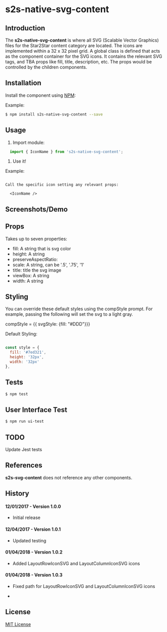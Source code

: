s2s-native-svg-content
=========

Introduction
------------

The **s2s-native-svg-content** is where all SVG (Scalable Vector Graphics) files for the Star2Star content category are located. The icons are implemented within a 32 x 32 pixel grid. A global class is defined that acts as the component container for the SVG icons. It contains the relevant SVG tags, and TBA props like fill, title, description, etc. The props would be controlled by the children components.


Installation
------------

Install the component using [NPM](https://www.npmjs.com/):

Example:

```sh
$ npm install s2s-native-svg-content --save
```

Usage
-----

1.	Import module:

```js
  import { IconName } from 's2s-native-svg-content';
```

1.	Use it!

Example:
```

Call the specific icon setting any relevant props:

  <IconName />

```



Screenshots/Demo
----------------


Props
-----

Takes up to seven properties:
  - fill: A string that is svg color
  - height: A string
  - preserveAspectRatio:
  - scale: A string, can be '.5', '.75', '1'
  - title: title the svg image
  - viewBox: A string
  - width: A string


Styling
-------
You can override these default styles using the compStyle prompt. For example, passing the following will set the svg to a light gray.

  compStyle = {{ svgStyle: {fill: "#DDD"}}}

  Default Styling:

```js

const style = {
  fill: '#7ed321',
  height: '32px',
  width: '32px'
},

```

Tests
-----

```sh
$ npm test
```

User Interface Test
-------------------

```sh
$ npm run ui-test
```

TODO
----

Update Jest tests

References
----------

**s2s-svg-content** does not reference any other components.

History
-------

#### 12/01/2017 - Version 1.0.0

-	Initial release

#### 12/04/2017 - Version 1.0.1

-	Updated testing

#### 01/04/2018 - Version 1.0.2

-	Added LayoutRowIconSVG and LayoutColumnIconSVG icons

#### 01/04/2018 - Version 1.0.3

-	Fixed path for LayoutRowIconSVG and LayoutColumnIconSVG icons



-
License
-------

[MIT License](http://opensource.org/licenses/MIT)
